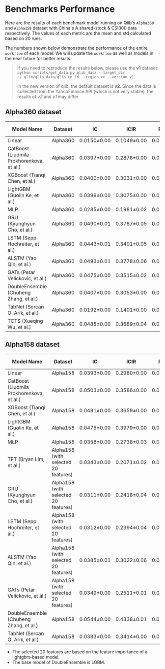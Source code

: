 # Benchmarks Performance

Here are the results of each benchmark model running on Qlib's `Alpha360` and `Alpha158` dataset with China's A shared-stock & CSI300 data respectively. The values of each metric are the mean and std calculated based on 20 runs.

The numbers shown below demonstrate the performance of the entire `workflow` of each model. We will update the `workflow` as well as models in the near future for better results.

> If you need to reproduce the results below, please use the **v1** dataset: `python scripts/get_data.py qlib_data --target_dir ~/.qlib/qlib_data/qlib_cn_1d --region cn --version v1`
>
> In the new version of qlib, the default dataset is **v2**. Since the data is collected from the YahooFinance API (which is not very stable), the results of *v2* and *v1* may differ

## Alpha360 dataset
| Model Name | Dataset | IC | ICIR | Rank IC | Rank ICIR | Annualized Return | Information Ratio | Max Drawdown |
|---|---|---|---|---|---|---|---|---|
| Linear | Alpha360 | 0.0150±0.00 | 0.1049±0.00| 0.0284±0.00 | 0.1970±0.00 | -0.0659±0.00 | -0.7072±0.00| -0.2955±0.00 |
| CatBoost (Liudmila Prokhorenkova, et al.) | Alpha360 | 0.0397±0.00 | 0.2878±0.00| 0.0470±0.00 | 0.3703±0.00 | 0.0342±0.00 | 0.4092±0.00| -0.1057±0.00 |
| XGBoost (Tianqi Chen, et al.) | Alpha360 | 0.0400±0.00 | 0.3031±0.00| 0.0461±0.00 | 0.3862±0.00 | 0.0528±0.00 | 0.6307±0.00| -0.1113±0.00 |
| LightGBM (Guolin Ke, et al.) | Alpha360 | 0.0399±0.00 | 0.3075±0.00| 0.0492±0.00 | 0.4019±0.00 | 0.0323±0.00 | 0.4370±0.00| -0.0917±0.00 |
| MLP | Alpha360 | 0.0285±0.00 | 0.1981±0.02| 0.0402±0.00 | 0.2993±0.02 | 0.0073±0.02 | 0.0880±0.22| -0.1446±0.03 |
| GRU (Kyunghyun Cho, et al.) | Alpha360 | 0.0490±0.01 | 0.3787±0.05| 0.0581±0.00 | 0.4664±0.04 | 0.0726±0.02 | 0.9817±0.34| -0.0902±0.03 |
| LSTM (Sepp Hochreiter, et al.) | Alpha360 | 0.0443±0.01 | 0.3401±0.05| 0.0536±0.01 | 0.4248±0.05 | 0.0627±0.03 | 0.8441±0.48| -0.0882±0.03 |
| ALSTM (Yao Qin, et al.) | Alpha360 | 0.0493±0.01 | 0.3778±0.06| 0.0585±0.00 | 0.4606±0.04 | 0.0513±0.03 | 0.6727±0.38| -0.1085±0.02 |
| GATs (Petar Velickovic, et al.) | Alpha360 | 0.0475±0.00 | 0.3515±0.02| 0.0592±0.00 | 0.4585±0.01 | 0.0876±0.02 | 1.1513±0.27| -0.0795±0.02 |
| DoubleEnsemble (Chuheng Zhang, et al.) | Alpha360 | 0.0407±0.00| 0.3053±0.00 | 0.0490±0.00 | 0.3840±0.00 | 0.0380±0.02 | 0.5000±0.21 | -0.0984±0.02 |
| TabNet (Sercan O. Arik, et al.)| Alpha360 | 0.0192±0.00 | 0.1401±0.00| 0.0291±0.00 | 0.2163±0.00 | -0.0258±0.00 | -0.2961±0.00| -0.1429±0.00 |
| TCTS (Xueqing Wu, et al.) | Alpha360 | 0.0485±0.00 | 0.3689±0.04 | 0.0586±0.00 | 0.4669±0.02 | 0.0816±0.02 | 1.1572±0.30 | -0.0689±0.01 |

## Alpha158 dataset
| Model Name | Dataset | IC | ICIR | Rank IC | Rank ICIR | Annualized Return | Information Ratio | Max Drawdown |
|---|---|---|---|---|---|---|---|---|
| Linear | Alpha158 | 0.0393±0.00 | 0.2980±0.00| 0.0475±0.00 | 0.3546±0.00 | 0.0795±0.00 | 1.0712±0.00| -0.1449±0.00 |
| CatBoost (Liudmila Prokhorenkova, et al.) | Alpha158 | 0.0503±0.00 | 0.3586±0.00| 0.0483±0.00 | 0.3667±0.00 | 0.1080±0.00 | 1.1561±0.00| -0.0787±0.00 |
| XGBoost (Tianqi Chen, et al.) | Alpha158 | 0.0481±0.00 | 0.3659±0.00| 0.0495±0.00 | 0.4033±0.00 | 0.1111±0.00 | 1.2915±0.00| -0.0893±0.00 |
| LightGBM (Guolin Ke, et al.) | Alpha158 | 0.0475±0.00 | 0.3979±0.00| 0.0485±0.00 | 0.4123±0.00 | 0.1143±0.00 | 1.2744±0.00| -0.0800±0.00 |
| MLP | Alpha158 | 0.0358±0.00 | 0.2738±0.03| 0.0425±0.00 | 0.3221±0.01 | 0.0836±0.02 | 1.0323±0.25| -0.1127±0.02 |
| TFT (Bryan Lim, et al.) | Alpha158 (with selected 20 features) | 0.0343±0.00 | 0.2071±0.02| 0.0107±0.00 | 0.0660±0.02 | 0.0623±0.02 | 0.5818±0.20| -0.1762±0.01 |
| GRU (Kyunghyun Cho, et al.) | Alpha158 (with selected 20 features) | 0.0311±0.00 | 0.2418±0.04| 0.0425±0.00 | 0.3434±0.02 | 0.0330±0.02 | 0.4805±0.30| -0.1021±0.02 |
| LSTM (Sepp Hochreiter, et al.) | Alpha158 (with selected 20 features) | 0.0312±0.00 | 0.2394±0.04| 0.0418±0.00 | 0.3324±0.03 | 0.0298±0.02 | 0.4198±0.33| -0.1348±0.03 |
| ALSTM (Yao Qin, et al.) | Alpha158 (with selected 20 features) | 0.0385±0.01 | 0.3022±0.06| 0.0478±0.00 | 0.3874±0.04 | 0.0486±0.03 | 0.7141±0.45| -0.1088±0.03 |
| GATs (Petar Velickovic, et al.) | Alpha158 (with selected 20 features) | 0.0349±0.00 | 0.2511±0.01| 0.0457±0.00 | 0.3537±0.01 | 0.0578±0.02 | 0.8221±0.25| -0.0824±0.02 |
| DoubleEnsemble (Chuheng Zhang, et al.) | Alpha158 | 0.0544±0.00 | 0.4338±0.01 | 0.0523±0.00 | 0.4257±0.01 | 0.1253±0.01 | 1.4105±0.14 | -0.0902±0.01 |
| TabNet (Sercan O. Arik, et al.)| Alpha158 | 0.0383±0.00 | 0.3414±0.00| 0.0388±0.00 | 0.3460±0.00 | 0.0226±0.00 | 0.2652±0.00| -0.1072±0.00 |

- The selected 20 features are based on the feature importance of a lightgbm-based model.
- The base model of DoubleEnsemble is LGBM.
